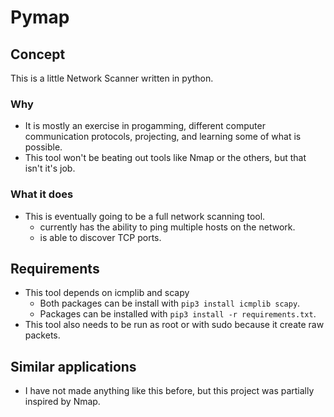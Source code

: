 # Pymap

## Concept
This is a little Network Scanner written in python.

### Why
* It is mostly an exercise in progamming, different computer communication protocols, projecting, and learning some of what is possible.
* This tool won't be beating out tools like Nmap or the others, but that isn't it's job.

### What it does
- This is eventually going to be a full network scanning tool.
  - currently has the ability to ping multiple hosts on the network.
  - is able to discover TCP ports.

  
## Requirements
- This tool depends on icmplib and scapy
  - Both packages can be install with `pip3 install icmplib scapy`.
  - Packages can be installed with `pip3 install -r requirements.txt`.
- This tool also needs to be run as root or with sudo because it create raw packets.

## Similar applications
- I have not made anything like this before, but this project was partially inspired by Nmap.

